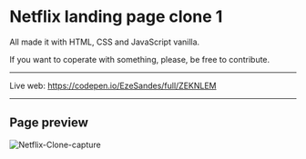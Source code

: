 # Netflix landing page clone 1

All made it with HTML, CSS and JavaScript vanilla.

If you want to coperate with something, please, be free to contribute.

----------------------

Live web: https://codepen.io/EzeSandes/full/ZEKNLEM

----------------------
## Page preview

![Netflix-Clone-capture](https://user-images.githubusercontent.com/77078541/129627184-52953a76-9d18-452f-ad3e-464c4e8e0d87.png)
